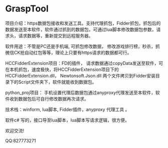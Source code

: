 # GraspTool

项目介绍：https数据包接收和发送工具。支持代理抓包，Fidder抓包，抓包后的数据发送至本软件，软件通过抓到的数据包，可通过lua脚本修改数据包参数，请求头，请求数据等，重新提交到远程服务器。

软件用途：不管是PC还是手机端, 可抓包修改数据， 修改游戏排行榜，秒杀，抓微信CK抢自动红包等等，理论上只要有https请求的数据都可行。

HCCFidderExtension项目：FD的插件， 请求数据通过copyData发送至软件，可在本机抓包，速度极快，将HCCFidderExtension项目下的HCCFidderExtension.dll， Newtonsoft.Json.dll 两个文件拷贝到Fidder安装目录下的Script文件夹下，软件就能收到数据包。

python_proj项目： 手机设置代理后数据包通过anyproxy代理发送至本软件，软件收到数据包后可自行修改数据再次请求。



技术栈：winform,  lua脚本, Fidder插件，anyproxy 代理工具 。

软件c# 写的，接口导至lua脚本，lua脚本写请求逻辑，很方便。

欢迎交流!

QQ:827773271